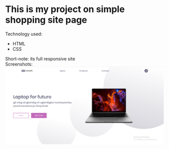 # This is my project on simple shopping site page
Technology used:
*	HTML
*	CSS

Short-note: its full responsive site
<br>
Screenshots:
<img src="img/1.PNG">
